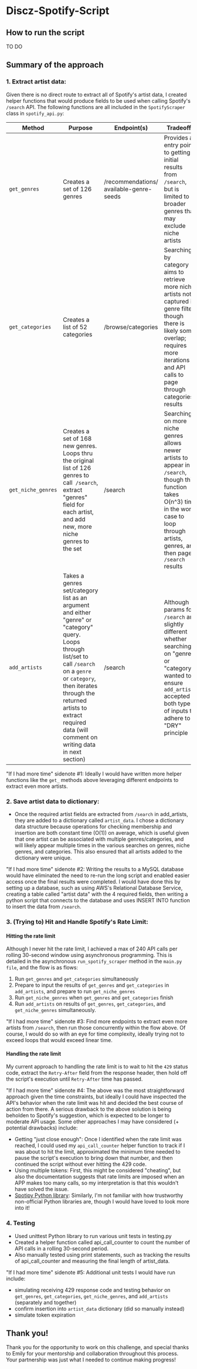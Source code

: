# Discz-Spotify-Script

## How to run the script
TO DO

## Summary of the approach

### 1. Extract artist data: 

Given there is no direct route to extract all of Spotify's artist data, I created helper functions that would produce fields to be used when calling Spotify's` /search` API. The following functions are all included in the `SpotifyScraper` class in `spotify_api.py`:

| Method | Purpose | Endpoint(s) | Tradeoffs |
| ------ | -------------------------- | ------ | -------------------------- |
| `get_genres` | Creates a set of 126 genres | /recommendations/ available-genre-seeds | Provides an entry point to getting initial results from `/search`, but is limited to broader genres that may exclude niche artists | 
`get_categories` | Creates a list of 52 categories | /browse/categories | Searching by category aims to retrieve more niche artists not captured in genre filter, though there is likely some overlap; requires more iterations and API calls to page through categories results|  
`get_niche_genres` | Creates a set of 168 new genres. Loops thru the original list of 126 genres to call` /search`, extract "genres" field for each artist, and add new, more niche genres to the set | /search | Searching on more niche genres allows newer artists to appear in `/search`, though this function takes O(n^3) time in the worst case to loop through artists, genres, and then paged `/search` results |
`add_artists` | Takes a genres set/category list as an argument and either "genre" or "category" query. Loops through list/set to call `/search` on a `genre` or `category`, then iterates through the returned artists to extract required data (will comment on writing data in next section) | /search | Although params for `/search` are slightly different whether searching on "genre" or "category", wanted to ensure `add_artists` accepted both types of inputs to adhere to "DRY" principle |

"If I had more time" sidenote #1: Ideally I would have written more helper functions like the `get_` methods above leveraging different endpoints to extract even more artists. 

### 2. Save artist data to dictionary:

* Once the required artist fields are extracted from `/search` in add_artists, they are added to a dictionary called `artist_data`. I chose a dictionary data structure because operations for checking membership and insertion are both constant time (O(1)) on average, which is useful given that one artist can be associated with multiple genres/categories, and will likely appear multiple times in the various searches on genres, niche genres, and categories. This also ensured that all artists added to the dictionary were unique. 

"If I had more time" sidenote #2: Writing the results to a MySQL database would have eliminated the need to re-run the long script and enabled easier access once the final results were completed. I would have done this by setting up a database, such as using AWS's Relational Database Service, creating a table called "artist data" with the 4 required fields, then writing a python script that connects to the database and uses INSERT INTO function to insert the data from `/search`.

### 3. (Trying to) Hit and Handle Spotify's Rate Limit:

#### Hitting the rate limit
Although I never hit the rate limit, I achieved a max of 240 API calls per rolling 30-second window using asynchronous programming. This is detailed in the asynchronous `run_spotify_scraper` method in the `main.py file`, and the flow is as flows:

1. Run `get_genres` and `get_categories` simultaneously
2. Prepare to input the results of `get_genres` and `get_categories` in `add_artists`, and prepare to run `get_niche_genres`
3. Run `get_niche_genres` when `get_genres` and `get_categories` finish
4. Run `add_artists` on results of `get_genres`, `get_categories`, and `get_niche_genres` simultaneously. 

"If I had more time" sidenote #3: Find more endpoints to extract even more artists from `/search`, then run those concurrently within the flow above. Of course, I would do so with an eye for time complexity, ideally trying not to exceed loops that would exceed linear time. 

#### Handling the rate limit
My current approach to handling the rate limit is to wait to hit the `429` status code, extract the `Retry-After` field from the response header, then hold off the script's execution until `Retry-After` time has passed.  

"If I had more time" sidenote #4: The above was the most straightforward approach given the time constraints, but ideally I could have inspected the API's behavior when the rate limit was hit and decided the best course of action from there. A serious drawback to the above solution is being beholden to Spotify's suggestion, which is expected to be longer to moderate API usage. Some other approaches I may have considered (+ potential drawbacks) include: 

*  Getting "just close enough": Once I identified when the rate limit was reached, I could used my `api_call_counter` helper function to track if I was about to hit the limit, approximated the minimum time needed to pause the script's execution to bring down that number, and then continued the script without ever hitting the 429 code. 
* Using multiple tokens: First, this might be considered "cheating", but also the documentation suggests that rate limits are imposed when an APP makes too many calls, so my interpretation is that this wouldn't have solved the issue.
* [Spotipy Python library](https://spotipy.readthedocs.io/en/2.22.1/#): Similarly, I'm not familiar with how trustworthy non-official Python libraries are, though I would have loved to look more into it!  


### 4. Testing

* Used unittest Python library to run various unit tests in testing.py
* Created a helper function called api_call_counter to count the number of API calls in a rolling 30-second period. 
* Also manually tested using print statements, such as tracking the results of api_call_counter and measuring the final length of artist_data.

"If I had more time" sidenote #5: Additional unit tests I would have run include: 
* simulating receiving 429 response code and testing behavior on `get_genres`, `get_categories`, `get_niche_genres`, and `add_artists` (separately and together)
* confirm insertion into `artist_data` dictionary (did so manually instead)
* simulate token expiration 

## Thank you! 

Thank you for the opportunity to work on this challenge, and special thanks to Emily for your mentorship and collaboration throughout this process. Your partnership was just what I needed to continue making progress!   





